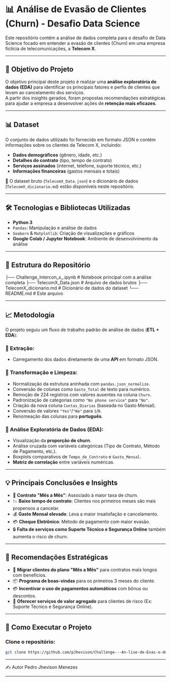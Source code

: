 # 📊 Análise de Evasão de Clientes (Churn) - Desafio Data Science

Este repositório contém a análise de dados completa para o desafio de Data Science focado em entender a evasão de clientes (Churn) em uma empresa fictícia de telecomunicações, a **Telecom X**.

---

## 🎯 Objetivo do Projeto

O objetivo principal deste projeto é realizar uma **análise exploratória de dados (EDA)** para identificar os principais fatores e perfis de clientes que levam ao cancelamento dos serviços.  
A partir dos insights gerados, foram propostas recomendações estratégicas para ajudar a empresa a desenvolver ações de **retenção mais eficazes**.

---

## 📊 Dataset

O conjunto de dados utilizado foi fornecido em formato JSON e contém informações sobre os clientes da Telecom X, incluindo:

- **Dados demográficos** (gênero, idade, etc.)
- **Detalhes do contrato** (tipo, tempo de contrato)
- **Serviços assinados** (internet, telefone, suporte técnico, etc.)
- **Informações financeiras** (gastos mensais e totais)

📁 O dataset bruto (`TelecomX_Data.json`) e o dicionário de dados (`TelecomX_dicionario.md`) estão disponíveis neste repositório.

---

## 🛠️ Tecnologias e Bibliotecas Utilizadas

- **Python 3**
- `Pandas`: Manipulação e análise de dados
- `Seaborn` & `Matplotlib`: Criação de visualizações e gráficos
- **Google Colab / Jupyter Notebook**: Ambiente de desenvolvimento da análise

---

## 📁 Estrutura do Repositório

├── Challenge_Intercon_x_.ipynb # Notebook principal com a análise completa
├── TelecomX_Data.json # Arquivo de dados brutos
├── TelecomX_dicionario.md # Dicionário de dados do dataset
└── README.md # Este arquivo

---

## 📈 Metodologia

O projeto seguiu um fluxo de trabalho padrão de análise de dados (**ETL + EDA**):

### 🔹 Extração:
- Carregamento dos dados diretamente de uma **API** em formato JSON.

### 🔹 Transformação e Limpeza:
- Normalização da estrutura aninhada com `pandas.json_normalize`.
- Conversão de colunas como `Gasto_Total` de texto para numérico.
- Remoção de 224 registros com valores ausentes na coluna `Churn`.
- Padronização de categorias como `"No phone service"` para `"No"`.
- Criação da nova coluna `Contas_Diarias` (baseada no Gasto Mensal).
- Conversão de valores `"Yes"`/`"No"` para `1`/`0`.
- Renomeação das colunas para **português**.

### 🔹 Análise Exploratória de Dados (EDA):
- Visualização da **proporção de churn**.
- Análise cruzada com variáveis categóricas (Tipo de Contrato, Método de Pagamento, etc.).
- Boxplots comparativos de `Tempo_de_Contrato` e `Gasto_Mensal`.
- **Matriz de correlação** entre variáveis numéricas.

---

## 💡 Principais Conclusões e Insights

- 📌 **Contrato "Mês a Mês"**: Associado à maior taxa de churn.
- 📉 **Baixo tempo de contrato**: Clientes nos primeiros meses são mais propensos a cancelar.
- 💰 **Gasto Mensal elevado**: Leva a maior insatisfação e cancelamento.
- 💳 **Cheque Eletrônico**: Método de pagamento com maior evasão.
- 🔒 **Falta de serviços como Suporte Técnico e Segurança Online** também aumenta o risco de churn.

---

## 🧠 Recomendações Estratégicas

- 🎯 **Migrar clientes do plano "Mês a Mês"** para contratos mais longos com benefícios.
- 📦 **Programa de boas-vindas** para os primeiros 3 meses do cliente.
- 💳 **Incentivar o uso de pagamentos automáticos** com bônus ou descontos.
- 🔧 **Oferecer serviços de valor agregado** para clientes de risco (Ex: Suporte Técnico e Segurança Online).

---

## 🚀 Como Executar o Projeto

### Clone o repositório:

```bash
git clone https://github.com/pJhevison/Challenge---An-lise-de-Evas-o-de-Clientes.git
```
---
✍️ Autor
Pedro Jhevison Menezes

---
